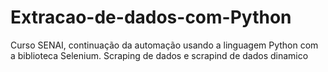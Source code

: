 # Extracao-de-dados-com-Python
Curso SENAI, continuação da automação usando a linguagem Python com a biblioteca Selenium. 
Scraping de dados e scrapind de dados dinamico
